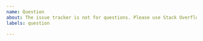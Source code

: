 ```yaml
---
name: Question
about: The issue tracker is not for questions. Please use Stack Overflow or other resources for help.
labels: question

---
```


<!-- 🚨 STOP 🚨 STOP 🚨 STOP 🚨

THE ISSUE TRACKER IS NOT FOR QUESTIONS.

DO NOT CREATE A NEW ISSUE TO ASK A QUESTION.

Please use one of the following resources for help:

**Questions**

- https://stackoverflow.com/tags/template9js
- https://groups.google.com/forum/#!forum/template9js

-->
